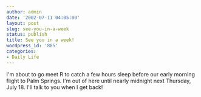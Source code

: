 ```yaml
---
author: admin
date: '2002-07-11 04:05:00'
layout: post
slug: see-you-in-a-week
status: publish
title: See you in a week!
wordpress_id: '885'
categories:
- Daily Life
---
```

I'm about to go meet R to catch a few hours sleep before our early morning flight to Palm Springs. I'm out of here until nearly midnight next Thursday, July 18. I'll talk to you when I get back!
